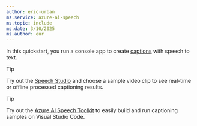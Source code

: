 ```yaml
---
author: eric-urban
ms.service: azure-ai-speech
ms.topic: include
ms.date: 3/10/2025
ms.author: eur
---
```


In this quickstart, you run a console app to create [captions](~/articles/ai-services/speech-service/captioning-concepts.md) with speech to text.

> [!TIP]
> Try out the [Speech Studio](https://aka.ms/speechstudio/captioning) and choose a sample video clip to see real-time or offline processed captioning results.

> [!TIP]
> Try out the [Azure AI Speech Toolkit](https://marketplace.visualstudio.com/items?itemName=ms-azureaispeech.azure-ai-speech-toolkit) to easily build and run captioning samples on Visual Studio Code.

